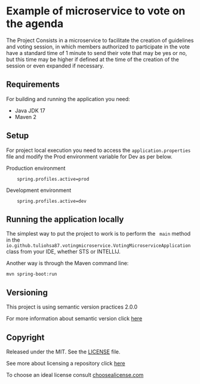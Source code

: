 # Example of microservice to vote on the agenda

The Project Consists in a microservice to facilitate the creation of guidelines and voting session, in which members authorized to participate in the vote have a standard time of 1 minute to send their vote that may be yes or no, but this time may be higher if defined at the time of the creation of the session or even expanded if necessary.

## Requirements

For building and running the application you need:

* Java JDK 17
* Maven 2

## Setup

For project local execution you need to access the `application.properties` file and modify the Prod environment variable for Dev as per below.

Production environment

        spring.profiles.active=prod

Development environment

        spring.profiles.active=dev

## Running the application locally

The simplest way to put the project to work is to perform the `` main`` method in the `io.github.tuliohsa87.votingmicroservice.VotingMicroserviceApplication` class from your IDE, whether STS or INTELLIJ.

Another way is through the Maven command line:

``mvn spring-boot:run``

## Versioning

This project is using semantic version practices 2.0.0

For more information about semantic version click [here](https://semver.org/lang/pt-BR/)

## Copyright

Released under the MIT. See the [LICENSE](LICENSE) file.

See more about licensing a repository click [here](https://docs.github.com/pt/repositories/managing-your-repositorys-settings-and-features/customizing-your-repository/licensing-a-repository)

To choose an ideal license consult [choosealicense.com](https://choosealicense.com/)